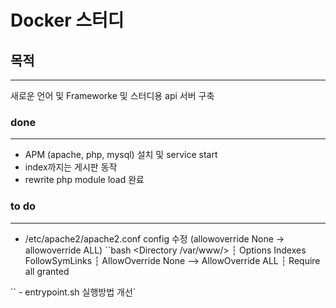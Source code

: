 # Docker 스터디


## 목적
---
새로운 언어 및 Frameworke 및 스터디용 api 서버 구축


### done
---
- APM (apache, php, mysql) 설치 및 service start
- index까지는 게시판 동작
- rewrite php module load 완료

### to do
---
- /etc/apache2/apache2.conf config 수정 (allowoverride None -> allowoverride ALL)
``bash
<Directory /var/www/>
    ┆   Options Indexes FollowSymLinks
    ┆   AllowOverride None  --> AllowOverride ALL
    ┆   Require all granted
</Directory>
``
- entrypoint.sh 실행방법 개선`
